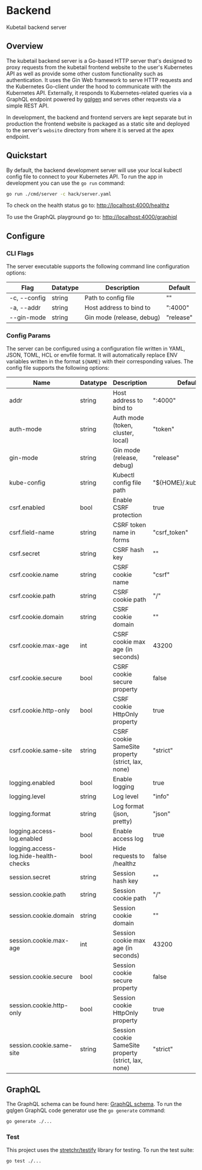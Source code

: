 # Backend

Kubetail backend server

## Overview

The kubetail backend server is a Go-based HTTP server that's designed to proxy requests from the kubetail frontend website to the user's Kubernetes API as well as provide some other custom functionality such as authentication. It uses the Gin Web framework to serve HTTP requests and the Kubernetes Go-client under the hood to communicate with the Kubernetes API. Externally, it responds to Kubernetes-related queries via a GraphQL endpoint powered by [gqlgen](https://github.com/99designs/gqlgen) and serves other requests via a simple REST API.

In development, the backend and frontend servers are kept separate but in production the frontend website is packaged as a static site and deployed to the server's `website` directory from where it is served at the apex endpoint.

## Quickstart

By default, the backend development server will use your local kubectl config file to connect to your Kubernetes API. To run the app in development you can use the `go run` command:

```sh
go run ./cmd/server -c hack/server.yaml
```

To check on the health status go to: [http://localhost:4000/healthz](http://localhost:4000/healthz)

To use the GraphQL playground go to: [http://localhost:4000/graphiql](http://localhost:4000/graphiql)

## Configure

### CLI Flags

The server executable supports the following command line configuration options:

| Flag         | Datatype    | Description               | Default   |
| ------------ | ----------- | ------------------------- | --------- |
| -c, --config | string      | Path to config file       | ""        |
| -a, --addr   | string      | Host address to bind to   | ":4000"   |
| --gin-mode   | string      | Gin mode (release, debug) | "release" |

### Config Params

The server can be configured using a configuration file written in YAML, JSON, TOML, HCL or envfile format. It will automatically replace ENV variables written in the format `${NAME}` with their corresponding values. The config file supports the following options:

| Name                                  | Datatype | Description                                          | Default                |
| ------------------------------------- | -------- | ---------------------------------------------------- | ---------------------- |
| addr                                  | string   | Host address to bind to                              | ":4000"                |
| auth-mode                             | string   | Auth mode (token, cluster, local)                    | "token"                |
| gin-mode                              | string   | Gin mode (release, debug)                            | "release"              |
| kube-config                           | string   | Kubectl config file path                             | "${HOME}/.kube/config" |
| csrf.enabled                          | bool     | Enable CSRF protection                               | true                   |
| csrf.field-name                       | string   | CSRF token name in forms                             | "csrf_token"           |
| csrf.secret                           | string   | CSRF hash key                                        | ""                     |
| csrf.cookie.name                      | string   | CSRF cookie name                                     | "csrf"                 |
| csrf.cookie.path                      | string   | CSRF cookie path                                     | "/"                    |
| csrf.cookie.domain                    | string   | CSRF cookie domain                                   | ""                     |
| csrf.cookie.max-age                   | int      | CSRF cookie max age (in seconds)                     | 43200                  |
| csrf.cookie.secure                    | bool     | CSRF cookie secure property                          | false                  |
| csrf.cookie.http-only                 | bool     | CSRF cookie HttpOnly property                        | true                   |
| csrf.cookie.same-site                 | string   | CSRF cookie SameSite property (strict, lax, none)    | "strict"               |
| logging.enabled                       | bool     | Enable logging                                       | true                   |
| logging.level                         | string   | Log level                                            | "info"                 |
| logging.format                        | string   | Log format (json, pretty)                            | "json"                 |
| logging.access-log.enabled            | bool     | Enable access log                                    | true                   |
| logging.access-log.hide-health-checks | bool     | Hide requests to /healthz                            | false                  |
| session.secret                        | string   | Session hash key                                     | ""                     |
| session.cookie.path                   | string   | Session cookie path                                  | "/"                    |
| session.cookie.domain                 | string   | Session cookie domain                                | ""                     |
| session.cookie.max-age                | int      | Session cookie max age (in seconds)                  | 43200                  |
| session.cookie.secure                 | bool     | Session cookie secure property                       | false                  |
| session.cookie.http-only              | bool     | Session cookie HttpOnly property                     | true                   |
| session.cookie.same-site              | string   | Session cookie SameSite property (strict, lax, none) | "strict"               |

## GraphQL

The GraphQL schema can be found here: [GraphQL schema](graph/schema.graphqls). To run the gqlgen GraphQL code generator use the `go generate` command:

```sh
go generate ./...
```

### Test

This project uses the [stretchr/testify](https://github.com/stretchr/testify) library for testing. To run the test suite:

```sh
go test ./...
```
